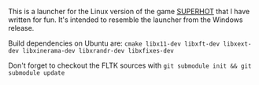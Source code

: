 This is a launcher for the Linux version of the game [SUPERHOT](http://superhotgame.com/) that I have written for fun.
It's intended to resemble the launcher from the Windows release.

Build dependencies on Ubuntu are: `cmake libx11-dev libxft-dev libxext-dev libxinerama-dev libxrandr-dev libxfixes-dev`

Don't forget to checkout the FLTK sources with `git submodule init && git submodule update`

